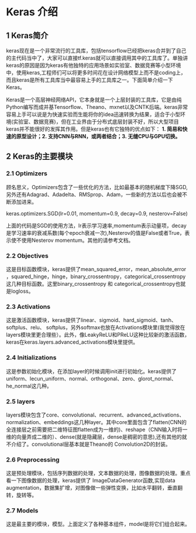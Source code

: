 # Keras 介绍
## 1 Keras简介
keras现在是一个非常流行的工具库，包括tensorflow已经把keras合并到了自己的主代码当中了，大家可以直接tf.keras就可以直接调用其中的工具库了。单独讲keras的原因是因为keras有他独特的应用场景如实验室、数据竞赛等小型环境中，使用keras,工程师们可以将更多时间花在设计网络模型上而不是coding上，而且keras是所有工具库当中最容易上手的工具库之一。下面简单介绍一下Keras。

Keras是一个高层神经网络API，它本身就是一个上层封装的工具库，它是由纯Python编写而成并基Tensorflow、Theano、mxnet以及CNTK后端。keras非常容易上手可以说是为快速实验而生能将你的idea迅速转换为结果，适合于小型环境(实验室、数据竞赛)，但在工业界由于分布式底层封装不好，所以大型项目keras并不能很好的发挥其作用。但是keras也有它独特的优点如下： **1. 简易和快速的原型设计；2. 支持CNN与RNN，或两者结合；3. 无缝CPU与GPU切换。**
## 2 Keras的主要模块
### 2.1 Optimizers
顾名思义，Optimizers包含了一些优化的方法，比如最基本的随机梯度下降SGD,另外还有Adagrad、Adadelta、RMSprop、Adam，一些新的方法以后也会被不断添加进来。

keras.optimizers.SGD(lr=0.01, momentum=0.9, decay=0.9, nesterov=False)

上面的代码是SGD的使用方法，lr表示学习速率,momentum表示动量项，decay是学习速率的衰减系数(每个epoch衰减一次),Nesterov的值是False或者True，表示使不使用Nesterov momentum。其他的请参考文档。
### 2.2 Objectives
这是目标函数模块，keras提供了mean_squared_error，mean_absolute_error ，squared_hinge，hinge，binary_crossentropy，categorical_crossentropy这几种目标函数。这里binary_crossentropy 和 categorical_crossentropy也就是logloss。
### 2.3 Activations
这是激活函数模块，keras提供了linear、sigmoid、hard_sigmoid、tanh、softplus、relu、 softplus，另外softmax也放在Activations模块里(我觉得放在layers模块里更合理些）。此外，像LeakyReLU和PReLU这种比较新的激活函数，keras在keras.layers.advanced_activations模块里提供。
### 2.4 Initializations
这是参数初始化模块，在添加layer的时候调用init进行初始化。keras提供了uniform、lecun_uniform、normal、orthogonal、zero、glorot_normal、he_normal这几种。
### 2.5 layers
layers模块包含了core、convolutional、recurrent、advanced_activations、normalization、embeddings这几种layer。其中core里面包含了flatten(CNN的全连接层之前需要把二维特征图flatten成为一维的)、reshape（CNN输入时将一维的向量弄成二维的）、dense(就是隐藏层，dense是稠密的意思),还有其他的就不介绍了。convolutional层基本就是Theano的 Convolution2D的封装。
### 2.6 Preprocessing
这是预处理模块，包括序列数据的处理，文本数据的处理，图像数据的处理。重点看一下图像数据的处理，keras提供了 ImageDataGenerator函数,实现data augmentation，数据集扩增，对图像做一些弹性变换，比如水平翻转，垂直翻转，旋转等。
### 2.7 Models
这是最主要的模块，模型。上面定义了各种基本组件，model是将它们组合起来。




